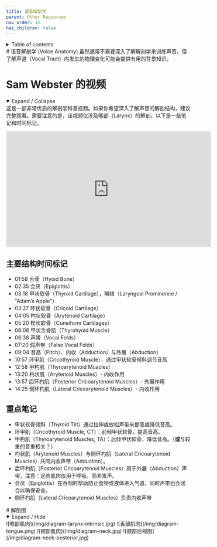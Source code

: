 ```yaml
---
title: 语音解剖学
parent: Other Resources
nav_order: 11
has_children: false
---
```

<details closed markdown="block">
  <summary>
    Table of contents
  </summary>
{: .text-delta }
1. TOC
{:toc}
</details>
# 语音解剖学 (Voice Anatomy)
虽然通常不需要深入了解解剖学来训练声音，但了解声道（Vocal Tract）内发生的物理变化可能会提供有用的背景知识。

# Sam Webster 的视频
<details open markdown="block">
<summary markdown="block">
Expand / Collapse
</summary>
这是一部非常优质的解剖学科普视频。如果你希望深入了解声音的解剖结构，建议完整观看。需要注意的是，该视频仅涉及喉部（Larynx）的解剖。以下是一些笔记和时间标记。
<p align="left">
  <iframe width="560" height="315" src="https://www.youtube.com/embed/mtqpyzS48zA" title="YouTube video player" frameborder="0" allow="accelerometer; autoplay; clipboard-write; encrypted-media; gyroscope; picture-in-picture" allowfullscreen></iframe>
</p>

## 主要结构时间标记
- 01:58 舌骨（Hyoid Bone）
- 02:35 会厌（Epiglottis）
- 03:18 甲状软骨（Thyroid Cartilage），喉结（Laryngeal Prominence / "Adam’s Apple"）
- 03:27 环状软骨（Cricoid Cartilage）
- 04:05 杓状软骨（Arytenoid Cartilage）
- 05:20 楔状软骨（Cuneiform Cartilages）
- 06:06 甲状舌骨肌（Thyrohyoid Muscle）
- 06:38 声带（Vocal Folds）
- 07:20 假声带（False Vocal Folds）
- 09:04 音高（Pitch）、内收（Adduction）与外展（Abduction）
- 10:57 环甲肌（Cricothyroid Muscle），通过甲状软骨倾斜调节音高
- 12:58 甲杓肌（Thyroarytenoid Muscles）
- 13:20 杓状肌（Arytenoid Muscles）- 内收作用
- 13:57 后环杓肌（Posterior Cricoarytenoid Muscles）- 外展作用
- 14:25 侧环杓肌（Lateral Cricoarytenoid Muscles）- 内收作用

## 重点笔记
- 甲状软骨倾斜（Thyroid Tilt）通过拉伸或放松声带来提高或降低音高。
- 环甲肌（Cricothyroid Muscle, CT）：前倾甲状软骨，提高音高。
- 甲杓肌（Thyroarytenoid Muscles, TA）：后倾甲状软骨，降低音高。（**或**与较重的音重相关？）
- 杓状肌（Arytenoid Muscles）与侧环杓肌（Lateral Cricoarytenoid Muscles）共同内收声带（Adduction）。
- 后环杓肌（Posterior Cricoarytenoid Muscles）用于外展（Abduction）声带，注意：这些肌肉仅用于呼吸，而非发声。
- 会厌（Epiglottis）在吞咽时帮助防止食物或液体进入气道，同时声带也会闭合以确保安全。
- 侧环杓肌（Lateral Cricoarytenoid Muscles）负责内收声带

</details>
# 解剖图
<details open markdown="block">
  <summary>
    Expand / Hide
  </summary>
![喉部肌肉](/img/diagram-larynx-intrinsic.jpg)
![舌部肌肉](/img/diagram-tongue.png)
![颈部肌肉](/img/diagram-neck.jpg)
![颈部后视图](/img/diagram-neck-posterior.jpg)

</details>
